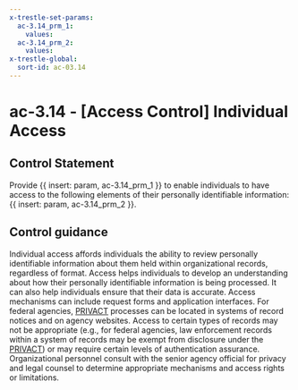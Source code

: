 ```yaml
---
x-trestle-set-params:
  ac-3.14_prm_1:
    values:
  ac-3.14_prm_2:
    values:
x-trestle-global:
  sort-id: ac-03.14
---
```


# ac-3.14 - \[Access Control\] Individual Access

## Control Statement

Provide {{ insert: param, ac-3.14_prm_1 }} to enable individuals to have access to the following elements of their personally identifiable information: {{ insert: param, ac-3.14_prm_2 }}.

## Control guidance

Individual access affords individuals the ability to review personally identifiable information about them held within organizational records, regardless of format. Access helps individuals to develop an understanding about how their personally identifiable information is being processed. It can also help individuals ensure that their data is accurate. Access mechanisms can include request forms and application interfaces. For federal agencies, [PRIVACT](#18e71fec-c6fd-475a-925a-5d8495cf8455) processes can be located in systems of record notices and on agency websites. Access to certain types of records may not be appropriate (e.g., for federal agencies, law enforcement records within a system of records may be exempt from disclosure under the [PRIVACT](#18e71fec-c6fd-475a-925a-5d8495cf8455)) or may require certain levels of authentication assurance. Organizational personnel consult with the senior agency official for privacy and legal counsel to determine appropriate mechanisms and access rights or limitations.
